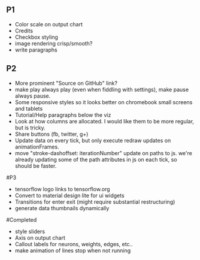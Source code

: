 ## P1
- Color scale on output chart
- Credits
- Checkbox styling
- image rendering crisp/smooth?
- write paragraphs

## P2
- More prominent "Source on GitHub" link?
- make play always play (even when fiddling with settings), make pause always pause.
- Some responsive styles so it looks better on chromebook small screens and tablets
- Tutorial/Help paragraphs below the viz
- Look at how columns are allocated. I would like them to be more regular, but is tricky.
- Share buttons (fb, twitter, g+)
- Update data on every tick, but only execute redraw updates on animationFrames.
- move "stroke-dashoffset: iterationNumber" update on paths to js. we're already updating some of the path attributes in js on each tick, so should be faster.

#P3
- tensorflow logo links to tensorflow.org
- Convert to material design lite for ui widgets
- Transitions for enter exit (might require substantial restructuring)
- generate data thumbnails dynamically

#Completed
- style sliders
- Axis on output chart
- Callout labels for neurons, weights, edges, etc..
- make animation of lines stop when not running
